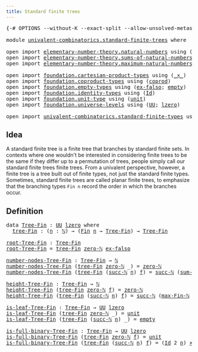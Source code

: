 ```yaml
---
title: Standard finite trees
---
```


<pre class="Agda"><a id="47" class="Symbol">{-#</a> <a id="51" class="Keyword">OPTIONS</a> <a id="59" class="Pragma">--without-K</a> <a id="71" class="Pragma">--exact-split</a> <a id="85" class="Pragma">--allow-unsolved-metas</a> <a id="108" class="Symbol">#-}</a>

<a id="113" class="Keyword">module</a> <a id="120" href="univalent-combinatorics.standard-finite-trees.html" class="Module">univalent-combinatorics.standard-finite-trees</a> <a id="166" class="Keyword">where</a>

<a id="173" class="Keyword">open</a> <a id="178" class="Keyword">import</a> <a id="185" href="elementary-number-theory.natural-numbers.html" class="Module">elementary-number-theory.natural-numbers</a> <a id="226" class="Keyword">using</a> <a id="232" class="Symbol">(</a><a id="233" href="elementary-number-theory.natural-numbers.html#1444" class="Datatype">ℕ</a><a id="234" class="Symbol">;</a> <a id="236" href="elementary-number-theory.natural-numbers.html#1478" class="InductiveConstructor">succ-ℕ</a><a id="242" class="Symbol">;</a> <a id="244" href="elementary-number-theory.natural-numbers.html#1465" class="InductiveConstructor">zero-ℕ</a><a id="250" class="Symbol">;</a> <a id="252" href="elementary-number-theory.natural-numbers.html#1742" class="Function">is-zero-ℕ</a><a id="261" class="Symbol">)</a>
<a id="263" class="Keyword">open</a> <a id="268" class="Keyword">import</a> <a id="275" href="elementary-number-theory.sums-of-natural-numbers.html" class="Module">elementary-number-theory.sums-of-natural-numbers</a> <a id="324" class="Keyword">using</a> <a id="330" class="Symbol">(</a><a id="331" href="elementary-number-theory.sums-of-natural-numbers.html#1411" class="Function">sum-Fin-ℕ</a><a id="340" class="Symbol">)</a>
<a id="342" class="Keyword">open</a> <a id="347" class="Keyword">import</a> <a id="354" href="elementary-number-theory.maximum-natural-numbers.html" class="Module">elementary-number-theory.maximum-natural-numbers</a> <a id="403" class="Keyword">using</a> <a id="409" class="Symbol">(</a><a id="410" href="elementary-number-theory.maximum-natural-numbers.html#1541" class="Function">max-Fin-ℕ</a><a id="419" class="Symbol">)</a>

<a id="422" class="Keyword">open</a> <a id="427" class="Keyword">import</a> <a id="434" href="foundation.cartesian-product-types.html" class="Module">foundation.cartesian-product-types</a> <a id="469" class="Keyword">using</a> <a id="475" class="Symbol">(</a><a id="476" href="foundation-core.cartesian-product-types.html#577" class="Function Operator">_×_</a><a id="479" class="Symbol">)</a>
<a id="481" class="Keyword">open</a> <a id="486" class="Keyword">import</a> <a id="493" href="foundation.coproduct-types.html" class="Module">foundation.coproduct-types</a> <a id="520" class="Keyword">using</a> <a id="526" class="Symbol">(</a><a id="527" href="foundation.coproduct-types.html#1168" class="Datatype">coprod</a><a id="533" class="Symbol">)</a>
<a id="535" class="Keyword">open</a> <a id="540" class="Keyword">import</a> <a id="547" href="foundation.empty-types.html" class="Module">foundation.empty-types</a> <a id="570" class="Keyword">using</a> <a id="576" class="Symbol">(</a><a id="577" href="foundation-core.empty-types.html#1147" class="Function">ex-falso</a><a id="585" class="Symbol">;</a> <a id="587" href="foundation-core.empty-types.html#1044" class="Datatype">empty</a><a id="592" class="Symbol">)</a>
<a id="594" class="Keyword">open</a> <a id="599" class="Keyword">import</a> <a id="606" href="foundation.identity-types.html" class="Module">foundation.identity-types</a> <a id="632" class="Keyword">using</a> <a id="638" class="Symbol">(</a><a id="639" href="foundation-core.identity-types.html#641" class="Datatype">Id</a><a id="641" class="Symbol">)</a>
<a id="643" class="Keyword">open</a> <a id="648" class="Keyword">import</a> <a id="655" href="foundation.unit-type.html" class="Module">foundation.unit-type</a> <a id="676" class="Keyword">using</a> <a id="682" class="Symbol">(</a><a id="683" href="foundation.unit-type.html#975" class="Datatype">unit</a><a id="687" class="Symbol">)</a>
<a id="689" class="Keyword">open</a> <a id="694" class="Keyword">import</a> <a id="701" href="foundation.universe-levels.html" class="Module">foundation.universe-levels</a> <a id="728" class="Keyword">using</a> <a id="734" class="Symbol">(</a><a id="735" href="foundation-core.universe-levels.html#222" class="Primitive">UU</a><a id="737" class="Symbol">;</a> <a id="739" href="Agda.Primitive.html#764" class="Primitive">lzero</a><a id="744" class="Symbol">)</a>

<a id="747" class="Keyword">open</a> <a id="752" class="Keyword">import</a> <a id="759" href="univalent-combinatorics.standard-finite-types.html" class="Module">univalent-combinatorics.standard-finite-types</a> <a id="805" class="Keyword">using</a> <a id="811" class="Symbol">(</a><a id="812" href="univalent-combinatorics.standard-finite-types.html#2085" class="Function">Fin</a><a id="815" class="Symbol">)</a>
</pre>
## Idea

A standard finite tree is a finite tree that branches by standard finite sets. In contexts where one wouldn't be interested in considering finite trees to be the same if they differ up to a permutation of trees, people simply call our standard finite trees finite trees. From a univalent perspective, however, a finite tree is a tree built out of finite types, not just the standard finite types. Sometimes, standard finite trees are called planar finite trees, to emphasize that the branching types `Fin n` record the order in which the branches occur.

## Definition

<pre class="Agda"><a id="1409" class="Keyword">data</a> <a id="Tree-Fin"></a><a id="1414" href="univalent-combinatorics.standard-finite-trees.html#1414" class="Datatype">Tree-Fin</a> <a id="1423" class="Symbol">:</a> <a id="1425" href="foundation-core.universe-levels.html#222" class="Primitive">UU</a> <a id="1428" href="Agda.Primitive.html#764" class="Primitive">lzero</a> <a id="1434" class="Keyword">where</a>
  <a id="Tree-Fin.tree-Fin"></a><a id="1442" href="univalent-combinatorics.standard-finite-trees.html#1442" class="InductiveConstructor">tree-Fin</a> <a id="1451" class="Symbol">:</a> <a id="1453" class="Symbol">(</a><a id="1454" href="univalent-combinatorics.standard-finite-trees.html#1454" class="Bound">n</a> <a id="1456" class="Symbol">:</a> <a id="1458" href="elementary-number-theory.natural-numbers.html#1444" class="Datatype">ℕ</a><a id="1459" class="Symbol">)</a> <a id="1461" class="Symbol">→</a> <a id="1463" class="Symbol">(</a><a id="1464" href="univalent-combinatorics.standard-finite-types.html#2085" class="Function">Fin</a> <a id="1468" href="univalent-combinatorics.standard-finite-trees.html#1454" class="Bound">n</a> <a id="1470" class="Symbol">→</a> <a id="1472" href="univalent-combinatorics.standard-finite-trees.html#1414" class="Datatype">Tree-Fin</a><a id="1480" class="Symbol">)</a> <a id="1482" class="Symbol">→</a> <a id="1484" href="univalent-combinatorics.standard-finite-trees.html#1414" class="Datatype">Tree-Fin</a>

<a id="root-Tree-Fin"></a><a id="1494" href="univalent-combinatorics.standard-finite-trees.html#1494" class="Function">root-Tree-Fin</a> <a id="1508" class="Symbol">:</a> <a id="1510" href="univalent-combinatorics.standard-finite-trees.html#1414" class="Datatype">Tree-Fin</a>
<a id="1519" href="univalent-combinatorics.standard-finite-trees.html#1494" class="Function">root-Tree-Fin</a> <a id="1533" class="Symbol">=</a> <a id="1535" href="univalent-combinatorics.standard-finite-trees.html#1442" class="InductiveConstructor">tree-Fin</a> <a id="1544" href="elementary-number-theory.natural-numbers.html#1465" class="InductiveConstructor">zero-ℕ</a> <a id="1551" href="foundation-core.empty-types.html#1147" class="Function">ex-falso</a>

<a id="number-nodes-Tree-Fin"></a><a id="1561" href="univalent-combinatorics.standard-finite-trees.html#1561" class="Function">number-nodes-Tree-Fin</a> <a id="1583" class="Symbol">:</a> <a id="1585" href="univalent-combinatorics.standard-finite-trees.html#1414" class="Datatype">Tree-Fin</a> <a id="1594" class="Symbol">→</a> <a id="1596" href="elementary-number-theory.natural-numbers.html#1444" class="Datatype">ℕ</a>
<a id="1598" href="univalent-combinatorics.standard-finite-trees.html#1561" class="Function">number-nodes-Tree-Fin</a> <a id="1620" class="Symbol">(</a><a id="1621" href="univalent-combinatorics.standard-finite-trees.html#1442" class="InductiveConstructor">tree-Fin</a> <a id="1630" href="elementary-number-theory.natural-numbers.html#1465" class="InductiveConstructor">zero-ℕ</a> <a id="1637" class="Symbol">_)</a> <a id="1640" class="Symbol">=</a> <a id="1642" href="elementary-number-theory.natural-numbers.html#1465" class="InductiveConstructor">zero-ℕ</a>
<a id="1649" href="univalent-combinatorics.standard-finite-trees.html#1561" class="Function">number-nodes-Tree-Fin</a> <a id="1671" class="Symbol">(</a><a id="1672" href="univalent-combinatorics.standard-finite-trees.html#1442" class="InductiveConstructor">tree-Fin</a> <a id="1681" class="Symbol">(</a><a id="1682" href="elementary-number-theory.natural-numbers.html#1478" class="InductiveConstructor">succ-ℕ</a> <a id="1689" href="univalent-combinatorics.standard-finite-trees.html#1689" class="Bound">n</a><a id="1690" class="Symbol">)</a> <a id="1692" href="univalent-combinatorics.standard-finite-trees.html#1692" class="Bound">f</a><a id="1693" class="Symbol">)</a> <a id="1695" class="Symbol">=</a> <a id="1697" href="elementary-number-theory.natural-numbers.html#1478" class="InductiveConstructor">succ-ℕ</a> <a id="1704" class="Symbol">(</a><a id="1705" href="elementary-number-theory.sums-of-natural-numbers.html#1411" class="Function">sum-Fin-ℕ</a> <a id="1715" class="Symbol">(λ</a> <a id="1718" href="univalent-combinatorics.standard-finite-trees.html#1718" class="Bound">k</a> <a id="1720" class="Symbol">→</a> <a id="1722" href="univalent-combinatorics.standard-finite-trees.html#1561" class="Function">number-nodes-Tree-Fin</a> <a id="1744" class="Symbol">(</a><a id="1745" href="univalent-combinatorics.standard-finite-trees.html#1692" class="Bound">f</a> <a id="1747" href="univalent-combinatorics.standard-finite-trees.html#1718" class="Bound">k</a><a id="1748" class="Symbol">)))</a>

<a id="height-Tree-Fin"></a><a id="1753" href="univalent-combinatorics.standard-finite-trees.html#1753" class="Function">height-Tree-Fin</a> <a id="1769" class="Symbol">:</a> <a id="1771" href="univalent-combinatorics.standard-finite-trees.html#1414" class="Datatype">Tree-Fin</a> <a id="1780" class="Symbol">→</a> <a id="1782" href="elementary-number-theory.natural-numbers.html#1444" class="Datatype">ℕ</a>
<a id="1784" href="univalent-combinatorics.standard-finite-trees.html#1753" class="Function">height-Tree-Fin</a> <a id="1800" class="Symbol">(</a><a id="1801" href="univalent-combinatorics.standard-finite-trees.html#1442" class="InductiveConstructor">tree-Fin</a> <a id="1810" href="elementary-number-theory.natural-numbers.html#1465" class="InductiveConstructor">zero-ℕ</a> <a id="1817" href="univalent-combinatorics.standard-finite-trees.html#1817" class="Bound">f</a><a id="1818" class="Symbol">)</a> <a id="1820" class="Symbol">=</a> <a id="1822" href="elementary-number-theory.natural-numbers.html#1465" class="InductiveConstructor">zero-ℕ</a>
<a id="1829" href="univalent-combinatorics.standard-finite-trees.html#1753" class="Function">height-Tree-Fin</a> <a id="1845" class="Symbol">(</a><a id="1846" href="univalent-combinatorics.standard-finite-trees.html#1442" class="InductiveConstructor">tree-Fin</a> <a id="1855" class="Symbol">(</a><a id="1856" href="elementary-number-theory.natural-numbers.html#1478" class="InductiveConstructor">succ-ℕ</a> <a id="1863" href="univalent-combinatorics.standard-finite-trees.html#1863" class="Bound">n</a><a id="1864" class="Symbol">)</a> <a id="1866" href="univalent-combinatorics.standard-finite-trees.html#1866" class="Bound">f</a><a id="1867" class="Symbol">)</a> <a id="1869" class="Symbol">=</a> <a id="1871" href="elementary-number-theory.natural-numbers.html#1478" class="InductiveConstructor">succ-ℕ</a> <a id="1878" class="Symbol">(</a><a id="1879" href="elementary-number-theory.maximum-natural-numbers.html#1541" class="Function">max-Fin-ℕ</a> <a id="1889" class="Symbol">(</a><a id="1890" href="elementary-number-theory.natural-numbers.html#1478" class="InductiveConstructor">succ-ℕ</a> <a id="1897" href="univalent-combinatorics.standard-finite-trees.html#1863" class="Bound">n</a><a id="1898" class="Symbol">)</a> <a id="1900" class="Symbol">(λ</a> <a id="1903" href="univalent-combinatorics.standard-finite-trees.html#1903" class="Bound">k</a> <a id="1905" class="Symbol">→</a> <a id="1907" href="univalent-combinatorics.standard-finite-trees.html#1753" class="Function">height-Tree-Fin</a> <a id="1923" class="Symbol">(</a><a id="1924" href="univalent-combinatorics.standard-finite-trees.html#1866" class="Bound">f</a> <a id="1926" href="univalent-combinatorics.standard-finite-trees.html#1903" class="Bound">k</a><a id="1927" class="Symbol">)))</a>

<a id="is-leaf-Tree-Fin"></a><a id="1932" href="univalent-combinatorics.standard-finite-trees.html#1932" class="Function">is-leaf-Tree-Fin</a> <a id="1949" class="Symbol">:</a> <a id="1951" href="univalent-combinatorics.standard-finite-trees.html#1414" class="Datatype">Tree-Fin</a> <a id="1960" class="Symbol">→</a> <a id="1962" href="foundation-core.universe-levels.html#222" class="Primitive">UU</a> <a id="1965" href="Agda.Primitive.html#764" class="Primitive">lzero</a>
<a id="1971" href="univalent-combinatorics.standard-finite-trees.html#1932" class="Function">is-leaf-Tree-Fin</a> <a id="1988" class="Symbol">(</a><a id="1989" href="univalent-combinatorics.standard-finite-trees.html#1442" class="InductiveConstructor">tree-Fin</a> <a id="1998" href="elementary-number-theory.natural-numbers.html#1465" class="InductiveConstructor">zero-ℕ</a> <a id="2005" class="Symbol">_)</a> <a id="2008" class="Symbol">=</a> <a id="2010" href="foundation.unit-type.html#975" class="Datatype">unit</a>
<a id="2015" href="univalent-combinatorics.standard-finite-trees.html#1932" class="Function">is-leaf-Tree-Fin</a> <a id="2032" class="Symbol">(</a><a id="2033" href="univalent-combinatorics.standard-finite-trees.html#1442" class="InductiveConstructor">tree-Fin</a> <a id="2042" class="Symbol">(</a><a id="2043" href="elementary-number-theory.natural-numbers.html#1478" class="InductiveConstructor">succ-ℕ</a> <a id="2050" href="univalent-combinatorics.standard-finite-trees.html#2050" class="Bound">n</a><a id="2051" class="Symbol">)</a> <a id="2053" class="Symbol">_)</a> <a id="2056" class="Symbol">=</a> <a id="2058" href="foundation-core.empty-types.html#1044" class="Datatype">empty</a>

<a id="is-full-binary-Tree-Fin"></a><a id="2065" href="univalent-combinatorics.standard-finite-trees.html#2065" class="Function">is-full-binary-Tree-Fin</a> <a id="2089" class="Symbol">:</a> <a id="2091" href="univalent-combinatorics.standard-finite-trees.html#1414" class="Datatype">Tree-Fin</a> <a id="2100" class="Symbol">→</a> <a id="2102" href="foundation-core.universe-levels.html#222" class="Primitive">UU</a> <a id="2105" href="Agda.Primitive.html#764" class="Primitive">lzero</a>
<a id="2111" href="univalent-combinatorics.standard-finite-trees.html#2065" class="Function">is-full-binary-Tree-Fin</a> <a id="2135" class="Symbol">(</a><a id="2136" href="univalent-combinatorics.standard-finite-trees.html#1442" class="InductiveConstructor">tree-Fin</a> <a id="2145" href="elementary-number-theory.natural-numbers.html#1465" class="InductiveConstructor">zero-ℕ</a> <a id="2152" href="univalent-combinatorics.standard-finite-trees.html#2152" class="Bound">f</a><a id="2153" class="Symbol">)</a> <a id="2155" class="Symbol">=</a> <a id="2157" href="foundation.unit-type.html#975" class="Datatype">unit</a>
<a id="2162" href="univalent-combinatorics.standard-finite-trees.html#2065" class="Function">is-full-binary-Tree-Fin</a> <a id="2186" class="Symbol">(</a><a id="2187" href="univalent-combinatorics.standard-finite-trees.html#1442" class="InductiveConstructor">tree-Fin</a> <a id="2196" class="Symbol">(</a><a id="2197" href="elementary-number-theory.natural-numbers.html#1478" class="InductiveConstructor">succ-ℕ</a> <a id="2204" href="univalent-combinatorics.standard-finite-trees.html#2204" class="Bound">n</a><a id="2205" class="Symbol">)</a> <a id="2207" href="univalent-combinatorics.standard-finite-trees.html#2207" class="Bound">f</a><a id="2208" class="Symbol">)</a> <a id="2210" class="Symbol">=</a> <a id="2212" class="Symbol">(</a><a id="2213" href="foundation-core.identity-types.html#641" class="Datatype">Id</a> <a id="2216" class="Number">2</a> <a id="2218" href="univalent-combinatorics.standard-finite-trees.html#2204" class="Bound">n</a><a id="2219" class="Symbol">)</a> <a id="2221" href="foundation-core.cartesian-product-types.html#577" class="Function Operator">×</a> <a id="2223" class="Symbol">((</a><a id="2225" href="univalent-combinatorics.standard-finite-trees.html#2225" class="Bound">k</a> <a id="2227" class="Symbol">:</a> <a id="2229" href="univalent-combinatorics.standard-finite-types.html#2085" class="Function">Fin</a> <a id="2233" class="Symbol">(</a><a id="2234" href="elementary-number-theory.natural-numbers.html#1478" class="InductiveConstructor">succ-ℕ</a> <a id="2241" href="univalent-combinatorics.standard-finite-trees.html#2204" class="Bound">n</a><a id="2242" class="Symbol">))</a> <a id="2245" class="Symbol">→</a> <a id="2247" href="univalent-combinatorics.standard-finite-trees.html#2065" class="Function">is-full-binary-Tree-Fin</a> <a id="2271" class="Symbol">(</a><a id="2272" href="univalent-combinatorics.standard-finite-trees.html#2207" class="Bound">f</a> <a id="2274" href="univalent-combinatorics.standard-finite-trees.html#2225" class="Bound">k</a><a id="2275" class="Symbol">))</a>
</pre>